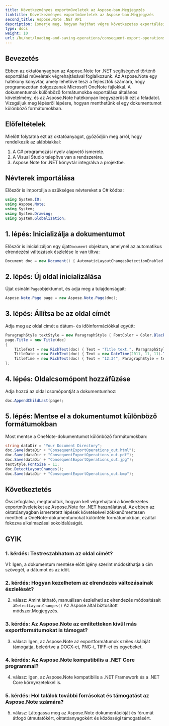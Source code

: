```yaml
---
title: Következményes exportműveletek az Aspose-ban.Megjegyzés
linktitle: Következményes exportműveletek az Aspose-ban.Megjegyzés
second_title: Aspose.Note .NET API
description: Ismerje meg, hogyan hajthat végre következetes exportálási műveleteket az Aspose.Note for .NET-ben, hogy hatékonyan mentse a OneNote-dokumentumokat különböző formátumokban.
type: docs
weight: 10
url: /hu/net/loading-and-saving-operations/consequent-export-operations/
---
```

## Bevezetés

Ebben az oktatóanyagban az Aspose.Note for .NET segítségével történő exportálási műveletek végrehajtásával foglalkozunk. Az Aspose.Note egy hatékony könyvtár, amely lehetővé teszi a fejlesztők számára, hogy programozottan dolgozzanak Microsoft OneNote fájlokkal. A dokumentumok különböző formátumokba exportálása általános követelmény, és az Aspose.Note hatékonyan leegyszerűsíti ezt a feladatot. Vizsgáljuk meg lépésről lépésre, hogyan menthetünk el egy dokumentumot különböző formátumokban.

## Előfeltételek

Mielőtt folytatná ezt az oktatóanyagot, győződjön meg arról, hogy rendelkezik az alábbiakkal:

1. A C# programozási nyelv alapvető ismerete.
2. A Visual Studio telepítve van a rendszerére.
3. Aspose.Note for .NET könyvtár integrálva a projektbe.

## Névterek importálása

Először is importálja a szükséges névtereket a C# kódba:

```csharp
using System.IO;
using Aspose.Note;
using System;
using System.Drawing;
using System.Globalization;
```

## 1. lépés: Inicializálja a dokumentumot

 Először is inicializáljon egy újat`Document` objektum, amelynél az automatikus elrendezési változások észlelése le van tiltva:

```csharp
Document doc = new Document() { AutomaticLayoutChangesDetectionEnabled = false };
```

## 2. lépés: Új oldal inicializálása

 Újat csinálni`Page`objektumot, és adja meg a tulajdonságait:

```csharp
Aspose.Note.Page page = new Aspose.Note.Page(doc);
```

## 3. lépés: Állítsa be az oldal címét

Adja meg az oldal címét a dátum- és időinformációkkal együtt:

```csharp
ParagraphStyle textStyle = new ParagraphStyle { FontColor = Color.Black, FontName = "Arial", FontSize = 10 };
page.Title = new Title(doc)
{
    TitleText = new RichText(doc) { Text = "Title text.", ParagraphStyle = textStyle },
    TitleDate = new RichText(doc) { Text = new DateTime(2011, 11, 11).ToString("D", CultureInfo.InvariantCulture), ParagraphStyle = textStyle },
    TitleTime = new RichText(doc) { Text = "12:34", ParagraphStyle = textStyle }
};
```

## 4. lépés: Oldalcsomópont hozzáfűzése

Adja hozzá az oldal csomópontját a dokumentumhoz:

```csharp
doc.AppendChildLast(page);
```

## 5. lépés: Mentse el a dokumentumot különböző formátumokban

Most mentse a OneNote-dokumentumot különböző formátumokban:

```csharp
string dataDir = "Your Document Directory";
doc.Save(dataDir + "ConsequentExportOperations_out.html");            
doc.Save(dataDir + "ConsequentExportOperations_out.pdf");            
doc.Save(dataDir + "ConsequentExportOperations_out.jpg");            
textStyle.FontSize = 11;           
doc.DetectLayoutChanges();            
doc.Save(dataDir + "ConsequentExportOperations_out.bmp");
```

## Következtetés

Összefoglalva, megtanultuk, hogyan kell végrehajtani a következetes exportműveleteket az Aspose.Note for .NET használatával. Az ebben az oktatóanyagban ismertetett lépések követésével zökkenőmentesen mentheti a OneNote-dokumentumokat különféle formátumokban, ezáltal fokozva alkalmazásai sokoldalúságát.

## GYIK

### 1. kérdés: Testreszabhatom az oldal címét?

V1: Igen, a dokumentum mentése előtt igény szerint módosíthatja a cím szövegét, a dátumot és az időt.

### 2. kérdés: Hogyan kezelhetem az elrendezés változásainak észlelését?

 2. válasz: Amint látható, manuálisan észlelheti az elrendezés módosításait a`DetectLayoutChanges()` Az Aspose által biztosított módszer.Megjegyzés.

### 3. kérdés: Az Aspose.Note az említetteken kívül más exportformátumokat is támogat?

3. válasz: Igen, az Aspose.Note az exportformátumok széles skáláját támogatja, beleértve a DOCX-et, PNG-t, TIFF-et és egyebeket.

### 4. kérdés: Az Aspose.Note kompatibilis a .NET Core programmal?

4. válasz: Igen, az Aspose.Note kompatibilis a .NET Framework és a .NET Core környezetekkel is.

### 5. kérdés: Hol találok további forrásokat és támogatást az Aspose.Note számára?

5. válasz: Látogassa meg az Aspose.Note dokumentációját és fórumát átfogó útmutatókért, oktatóanyagokért és közösségi támogatásért.